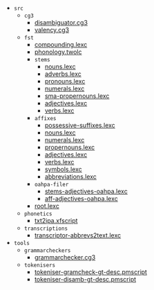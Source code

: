 * `src`
  * `cg3`
    * [disambiguator.cg3](src-cg3-disambiguator.cg3.html)
    * [valency.cg3](src-cg3-valency.cg3.html)
  * `fst`
    * [compounding.lexc](src-fst-compounding.lexc.html)
    * [phonology.twolc](src-fst-phonology.twolc.html)
    * `stems`
      * [nouns.lexc](src-fst-stems-nouns.lexc.html)
      * [adverbs.lexc](src-fst-stems-adverbs.lexc.html)
      * [pronouns.lexc](src-fst-stems-pronouns.lexc.html)
      * [numerals.lexc](src-fst-stems-numerals.lexc.html)
      * [sma-propernouns.lexc](src-fst-stems-sma-propernouns.lexc.html)
      * [adjectives.lexc](src-fst-stems-adjectives.lexc.html)
      * [verbs.lexc](src-fst-stems-verbs.lexc.html)
    * `affixes`
      * [possessive-suffixes.lexc](src-fst-affixes-possessive-suffixes.lexc.html)
      * [nouns.lexc](src-fst-affixes-nouns.lexc.html)
      * [numerals.lexc](src-fst-affixes-numerals.lexc.html)
      * [propernouns.lexc](src-fst-affixes-propernouns.lexc.html)
      * [adjectives.lexc](src-fst-affixes-adjectives.lexc.html)
      * [verbs.lexc](src-fst-affixes-verbs.lexc.html)
      * [symbols.lexc](src-fst-affixes-symbols.lexc.html)
      * [abbreviations.lexc](src-fst-affixes-abbreviations.lexc.html)
    * `oahpa-filer`
      * [stems-adjectives-oahpa.lexc](src-fst-oahpa-filer-stems-adjectives-oahpa.lexc.html)
      * [aff-adjectives-oahpa.lexc](src-fst-oahpa-filer-aff-adjectives-oahpa.lexc.html)
    * [root.lexc](src-fst-root.lexc.html)
  * `phonetics`
    * [txt2ipa.xfscript](src-phonetics-txt2ipa.xfscript.html)
  * `transcriptions`
    * [transcriptor-abbrevs2text.lexc](src-transcriptions-transcriptor-abbrevs2text.lexc.html)
* `tools`
  * `grammarcheckers`
    * [grammarchecker.cg3](tools-grammarcheckers-grammarchecker.cg3.html)
  * `tokenisers`
    * [tokeniser-gramcheck-gt-desc.pmscript](tools-tokenisers-tokeniser-gramcheck-gt-desc.pmscript.html)
    * [tokeniser-disamb-gt-desc.pmscript](tools-tokenisers-tokeniser-disamb-gt-desc.pmscript.html)
